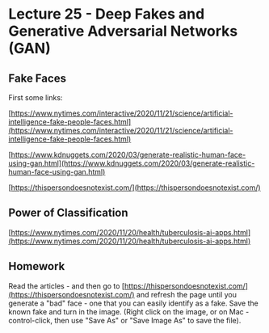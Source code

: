 


<style>
.pagebreak { page-break-before: always; }
.half { height: 200px; }
</style>

# Lecture 25 - Deep Fakes and Generative Adversarial Networks (GAN)

## Fake Faces

First some links:

[https://www.nytimes.com/interactive/2020/11/21/science/artificial-intelligence-fake-people-faces.html](https://www.nytimes.com/interactive/2020/11/21/science/artificial-intelligence-fake-people-faces.html)

[https://www.kdnuggets.com/2020/03/generate-realistic-human-face-using-gan.html](https://www.kdnuggets.com/2020/03/generate-realistic-human-face-using-gan.html)

[https://thispersondoesnotexist.com/](https://thispersondoesnotexist.com/)


## Power of Classification

[https://www.nytimes.com/2020/11/20/health/tuberculosis-ai-apps.html](https://www.nytimes.com/2020/11/20/health/tuberculosis-ai-apps.html)






## Homework 

Read the articles - and then go to 
[https://thispersondoesnotexist.com/](https://thispersondoesnotexist.com/)
and refresh the page until you generate a "bad" face - one that you can easily identify 
as a fake.  Save the known fake and turn in the image.  (Right click on the image, or on Mac - control-click, then use "Save As" or "Save Image As" to
save the file).




